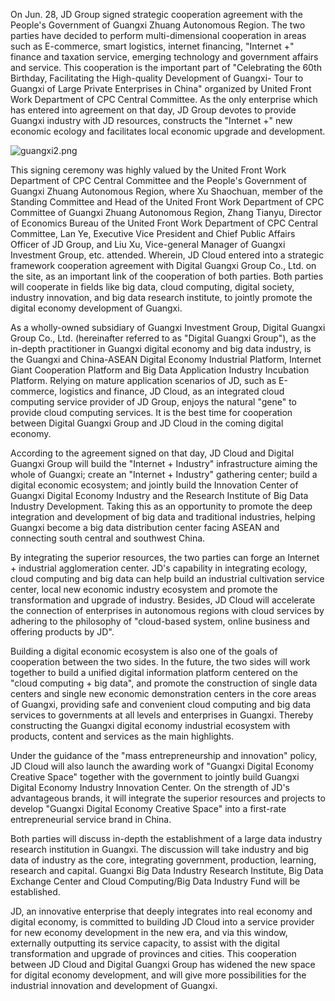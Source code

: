 On Jun. 28, JD Group signed strategic cooperation agreement with the People's Government of Guangxi Zhuang Autonomous Region. The two parties have decided to perform multi-dimensional cooperation in areas such as E-commerce, smart logistics, internet financing, "Internet +" finance and taxation service, emerging technology and government affairs and service. This cooperation is the important part of "Celebrating the 60th Birthday, Facilitating the High-quality Development of Guangxi- Tour to Guangxi of Large Private Enterprises in China" organized by United Front Work Department of CPC Central Committee. As the only enterprise which has entered into agreement on that day, JD Group devotes to provide Guangxi industry with JD resources, constructs the "Internet +" new economic ecology and facilitates local economic upgrade and development.

![guangxi2.png]()

This signing ceremony was highly valued by the United Front Work Department of CPC Central Committee and the People's Government of Guangxi Zhuang Autonomous Region, where Xu Shaochuan, member of the Standing Committee and Head of the United Front Work Department of CPC Committee of Guangxi Zhuang Autonomous Region, Zhang Tianyu, Director of Economics Bureau of the United Front Work Department of CPC Central Committee, Lan Ye, Executive Vice President and Chief Public Affairs Officer of JD Group, and Liu Xu, Vice-general Manager of Guangxi Investment Group, etc. attended. Wherein, JD Cloud entered into a strategic framework cooperation agreement with Digital Guangxi Group Co., Ltd. on the site, as an important link of the cooperation of both parties. Both parties will cooperate in fields like big data, cloud computing, digital society, industry innovation, and big data research institute, to jointly promote the digital economy development of Guangxi.

As a wholly-owned subsidiary of Guangxi Investment Group, Digital Guangxi Group Co., Ltd. (hereinafter referred to as "Digital Guangxi Group"), as the in-depth practitioner in Guangxi digital economy and big data industry, is the Guangxi and China-ASEAN Digital Economy Industrial Platform, Internet Giant Cooperation Platform and Big Data Application Industry Incubation Platform. Relying on mature application scenarios of JD, such as E-commerce, logistics and finance, JD Cloud, as an integrated cloud computing service provider of JD Group, enjoys the natural "gene" to provide cloud computing services. It is the best time for cooperation between Digital Guangxi Group and JD Cloud in the coming digital economy.

According to the agreement signed on that day, JD Cloud and Digital Guangxi Group will build the "Internet + Industry" infrastructure aiming the whole of Guangxi; create an "Internet + Industry" gathering center; build a digital economic ecosystem; and jointly build the Innovation Center of Guangxi Digital Economy Industry and the Research Institute of Big Data Industry Development. Taking this as an opportunity to promote the deep integration and development of big data and traditional industries, helping Guangxi become a big data distribution center facing ASEAN and connecting south central and southwest China.

By integrating the superior resources, the two parties can forge an Internet + industrial agglomeration center. JD's capability in integrating ecology, cloud computing and big data can help build an industrial cultivation service center, local new economic industry ecosystem and promote the transformation and upgrade of industry. Besides, JD Cloud will accelerate the connection of enterprises in autonomous regions with cloud services by adhering to the philosophy of "cloud-based system, online business and offering products by JD".

Building a digital economic ecosystem is also one of the goals of cooperation between the two sides. In the future, the two sides will work together to build a unified digital information platform centered on the "cloud computing + big data", and promote the construction of single data centers and single new economic demonstration centers in the core areas of Guangxi, providing safe and convenient cloud computing and big data services to governments at all levels and enterprises in Guangxi. Thereby constructing the Guangxi digital economy industrial ecosystem with products, content and services as the main highlights.

Under the guidance of the "mass entrepreneurship and innovation" policy, JD Cloud will also launch the awarding work of "Guangxi Digital Economy Creative Space" together with the government to jointly build Guangxi Digital Economy Industry Innovation Center. On the strength of JD's advantageous brands, it will integrate the superior resources and projects to develop "Guangxi Digital Economy Creative Space" into a first-rate entrepreneurial service brand in China.

Both parties will discuss in-depth the establishment of a large data industry research institution in Guangxi. The discussion will take industry and big data of industry as the core, integrating government, production, learning, research and capital. Guangxi Big Data Industry Research Institute, Big Data Exchange Center and Cloud Computing/Big Data Industry Fund will be established.

JD, an innovative enterprise that deeply integrates into real economy and digital economy, is committed to building JD Cloud into a service provider for new economy development in the new era, and via this window, externally outputting its service capacity, to assist with the digital transformation and upgrade of provinces and cities. This cooperation between JD Cloud and Digital Guangxi Group has widened the new space for digital economy development, and will give more possibilities for the industrial innovation and development of Guangxi.

